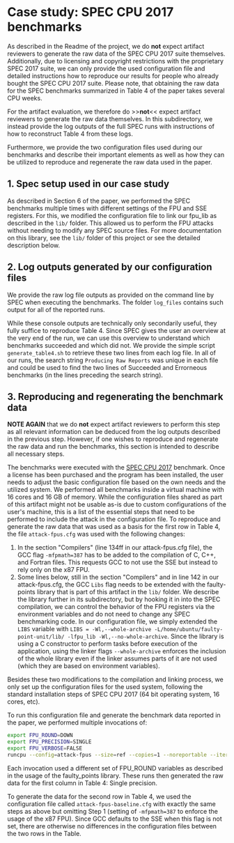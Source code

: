 # Case study: SPEC CPU 2017 benchmarks

As described in the Readme of the project, we do **not** expect artifact reviewers to generate the raw data of the SPEC CPU 2017 suite themselves. Additionally, due to licensing and copyright restrictions with the proprietary SPEC 2017 suite, we can only provide the used configuration file and detailed instructions how to reproduce our results for people who already bought the SPEC CPU 2017 suite. Please note, that obtaining the raw data for the SPEC benchmarks summarized in Table 4 of the paper takes several CPU weeks.

For the artifact evaluation, we therefore do >>**not**<< expect artifact reviewers to generate the raw data themselves. In this subdirectory, we instead provide the log outputs of the full SPEC runs with instructions of how to reconstruct Table 4 from these logs.

Furthermore, we provide the two configuration files used during our benchmarks and describe their important elements as well as how they can be utilized to reproduce and regenerate the raw data used in the paper.

## 1. Spec setup used in our case study

As described in Section 6 of the paper, we performed the SPEC benchmarks multiple times with different settings of the FPU and SSE registers. For this, we modified the configuration file to link our fpu_lib as described in the `lib/` folder. This allowed us to perform the FPU attacks without needing to modify any SPEC source files. For more documentation on this library, see the `lib/` folder of this project or see the detailed description below.

## 2. Log outputs generated by our configuration files

We provide the raw log file outputs as provided on the command line by SPEC when executing the benchmarks. The folder `log_files` contains such output for all of the reported runs.

While these console outputs are technically only secondarily useful, they fully suffice to reproduce Table 4. Since SPEC gives the user an overview at the very end of the run, we can use this overview to understand which benchmarks succeeded and which did not. We provide the simple script `generate_table4.sh` to retrieve these two lines from each log file. In all of our runs, the search string `Producing Raw Reports` was unique in each file and could be used to find the two lines of Succeeded and Errorneous benchmarks (in the lines preceding the search string).

## 3. Reproducing and regenerating the benchmark data

**NOTE AGAIN** that we do **not** expect artifact reviewers to perform this step as all relevant information can be deduced from the log outputs described in the previous step. However, if one wishes to reproduce and regenerate the raw data and run the benchmarks, this section is intended to describe all necessary steps.

The benchmarks were executed with the [SPEC CPU 2017](https://www.spec.org/cpu2017/) benchmark. Once a license has been purchased and the program has been installed, the user needs to adjust the basic configuration file based on the own needs and the utilized system. We performed all benchmarks inside a virtual machine with 16 cores and 16 GB of memory. While the configuration files shared as part of this artifact might not be usable as-is due to custom configurations of the user's machine, this is a list of the essential steps that need to be performed to include the attack in the configuration file. To reproduce and generate the raw data that was used as a basis for the first row in Table 4, the file `attack-fpus.cfg` was used with the following changes:

1. In the section "Compilers" (line 134ff in our attack-fpus.cfg file), the GCC flag `-mfpmath=387` has to be added to the compilation of C, C++, and Fortran files. This requests GCC to not use the SSE but instead to rely only on the x87 FPU.
2. Some lines below, still in the section "Compilers" and in line 142 in our attack-fpus.cfg, the GCC `Libs` flag needs to be extended with the faulty-points library that is part of this artifact in the `lib/` folder. We describe the library further in its subdirectory, but by hooking it in into the SPEC compilation, we can control the behavior of the FPU registers via the environment variables and do not need to change any SPEC benchmarking code. In our configuration file, we simply extended the `LIBS` variable with `LIBS = -Wl,--whole-archive -L/home/ubuntu/faulty-point-unit/lib/ -lfpu_lib -Wl,--no-whole-archive`. Since the library is using a C constructor to perform tasks before execution of the application, using the linker flags `--whole-archive` enforces the inclusion of the whole library even if the linker assumes parts of it are not used (which they are based on environment variables).

Besides these two modifications to the compilation and linking process, we only set up the configuration files for the used system, following the standard installation steps of SPEC CPU 2017 (64 bit operating system, 16 cores, etc).

To run this configuration file and generate the benchmark data reported in the paper, we performed multiple invocations of:

```bash
export FPU_ROUND=DOWN
export FPU_PRECISION=SINGLE
export FPU_VERBOSE=FALSE
runcpu --config=attack-fpus --size=ref --copies=1 --noreportable --iterations=1 --threads=4 intrate intspeed fprate fpspeed
```

Each invocation used a different set of FPU_ROUND variables as described in the usage of the faulty_points library. These runs then generated the raw data for the first column in Table 4: Single precision.

To generate the data for the second row in Table 4, we used the configuration file called `attack-fpus-baseline.cfg` with exactly the same steps as above but omitting Step 1 (setting of `-mfpmath=387` to enforce the usage of the x87 FPU). Since GCC defaults to the SSE when this flag is not set, there are otherwise no differences in the configuration files between the two rows in the Table.
